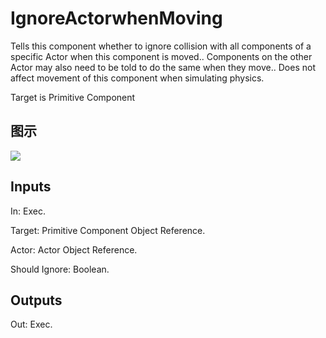 # IgnoreActorwhenMoving

Tells this component whether to ignore collision with all components of a specific Actor when this component is moved.. Components on the other Actor may also need to be told to do the same when they move.. Does not affect movement of this component when simulating physics.

Target is Primitive Component

## 图示

![]($-20221218-18190772.png)

## Inputs

In: Exec.

Target: Primitive Component Object Reference.

Actor: Actor Object Reference.

Should Ignore: Boolean.  

## Outputs

Out: Exec.

